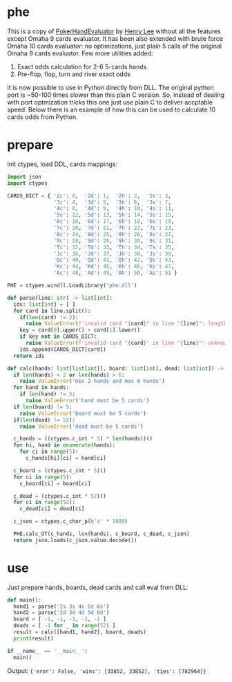 # phe
This is a copy of [PokerHandEvaluator](https://github.com/HenryRLee/PokerHandEvaluator) by [Henry Lee](https://github.com/HenryRLee) without all the features except Omaha 9 cards evaluator.
It has been also extended with brute force Omaha 10 cards evaluator: no optimizations, just plain 5 calls of the original Omaha 9 cards evaluator.
Few more utilities added:
1. Exact odds calculation for 2-6 5-cards hands
2. Pre-flop, flop, turn and river exact odds

It is now possible to use in Python directly from DLL. The original python port is ~50-100 times slower than this plain C version. So, instead of dealing with port optmization tricks
this one just use plain C to deliver accptable speed. Below there is an example of how this can be used to calculate 10 cards odds from Python.

# prepare
Init ctypes, load DDL, cards mappings:
```python
import json
import ctypes

CARDS_DICT = { '2c': 0,  '2d': 1,  '2h': 2,  '2s': 3,
               '3c': 4,  '3d': 5,  '3h': 6,  '3s': 7,
               '4c': 8,  '4d': 9,  '4h': 10, '4s': 11,
               '5c': 12, '5d': 13, '5h': 14, '5s': 15,
               '6c': 16, '6d': 17, '6h': 18, '6s': 19,
               '7c': 20, '7d': 21, '7h': 22, '7s': 23,
               '8c': 24, '8d': 25, '8h': 26, '8s': 27,
               '9c': 28, '9d': 29, '9h': 30, '9s': 31,
               'Tc': 32, 'Td': 33, 'Th': 34, 'Ts': 35,
               'Jc': 36, 'Jd': 37, 'Jh': 38, 'Js': 39,
               'Qc': 40, 'Qd': 41, 'Qh': 42, 'Qs': 43,
               'Kc': 44, 'Kd': 45, 'Kh': 46, 'Ks': 47,
               'Ac': 48, 'Ad': 49, 'Ah': 50, 'As': 51 }

PHE = ctypes.windll.LoadLibrary('phe.dll')

def parse(line: str) -> list[int]:
  ids: list[int] = [ ]
  for card in line.split():
    if(len(card) != 2):
      raise ValueError(f'invalid card "{card}" in line "{line}": length is not 2')
    key = card[0].upper() + card[1].lower()
    if key not in CARDS_DICT:
      raise ValueError(f'invalid card "{card}" in line "{line}": unknown card')
    ids.append(CARDS_DICT[card])
  return ids

def calc(hands: list[list[int]], board: list[int], dead: list[int]) -> any:
  if len(hands) < 2 or len(hands) > 6:
    raise ValueError('min 2 hands and max 6 hands')
  for hand in hands:
    if len(hand) != 5:
      raise ValueError('hand must be 5 cards')
  if len(board) != 5:
    raise ValueError('board must be 5 cards')
  if(len(dead) != 52):
    raise ValueError('dead must be 5 cards')

  c_hands = ((ctypes.c_int * 5) * len(hands))()
  for hi, hand in enumerate(hands):
    for ci in range(5):
      c_hands[hi][ci] = hand[ci]

  c_board = (ctypes.c_int * 5)()
  for ci in range(5):
    c_board[ci] = board[ci]

  c_dead = (ctypes.c_int * 52)()
  for ci in range(52):
    c_dead[ci] = dead[ci]

  c_json = ctypes.c_char_p(b'x' * 1000)

  PHE.calc_OT(c_hands, len(hands), c_board, c_dead, c_json)
  return json.loads(c_json.value.decode())
```

# use
Just prepare hands, boards, dead cards and call eval from DLL:
```python
def main():
  hand1 = parse('2s 3s 4s 5s 6s')
  hand2 = parse('2d 3d 4d 5d 6d')
  board = [ -1, -1, -1, -1, -1 ]
  deads = [ -1 for _ in range(52) ]
  result = calc([hand1, hand2], board, deads)
  print(result)

if __name__ == '__main__':
  main()
```
Output: `{'eror': False, 'wins': [33852, 33852], 'ties': [782964]}`
